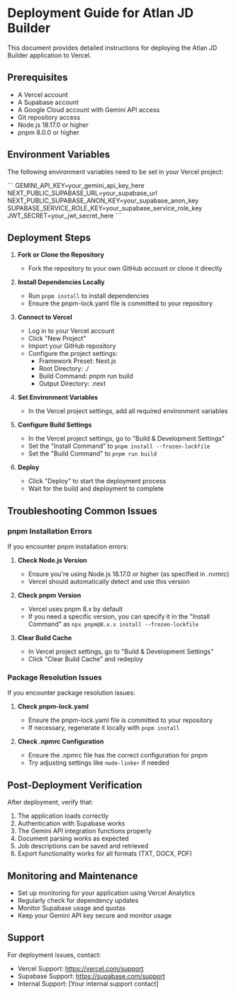 # Deployment Guide for Atlan JD Builder

This document provides detailed instructions for deploying the Atlan JD Builder application to Vercel.

## Prerequisites

- A Vercel account
- A Supabase account
- A Google Cloud account with Gemini API access
- Git repository access
- Node.js 18.17.0 or higher
- pnpm 8.0.0 or higher

## Environment Variables

The following environment variables need to be set in your Vercel project:

\`\`\`
GEMINI_API_KEY=your_gemini_api_key_here
NEXT_PUBLIC_SUPABASE_URL=your_supabase_url
NEXT_PUBLIC_SUPABASE_ANON_KEY=your_supabase_anon_key
SUPABASE_SERVICE_ROLE_KEY=your_supabase_service_role_key
JWT_SECRET=your_jwt_secret_here
\`\`\`

## Deployment Steps

1. **Fork or Clone the Repository**
   - Fork the repository to your own GitHub account or clone it directly

2. **Install Dependencies Locally**
   - Run `pnpm install` to install dependencies
   - Ensure the pnpm-lock.yaml file is committed to your repository

3. **Connect to Vercel**
   - Log in to your Vercel account
   - Click "New Project"
   - Import your GitHub repository
   - Configure the project settings:
     - Framework Preset: Next.js
     - Root Directory: ./
     - Build Command: pnpm run build
     - Output Directory: .next

4. **Set Environment Variables**
   - In the Vercel project settings, add all required environment variables

5. **Configure Build Settings**
   - In the Vercel project settings, go to "Build & Development Settings"
   - Set the "Install Command" to `pnpm install --frozen-lockfile`
   - Set the "Build Command" to `pnpm run build`

6. **Deploy**
   - Click "Deploy" to start the deployment process
   - Wait for the build and deployment to complete

## Troubleshooting Common Issues

### pnpm Installation Errors

If you encounter pnpm installation errors:

1. **Check Node.js Version**
   - Ensure you're using Node.js 18.17.0 or higher (as specified in .nvmrc)
   - Vercel should automatically detect and use this version

2. **Check pnpm Version**
   - Vercel uses pnpm 8.x by default
   - If you need a specific version, you can specify it in the "Install Command" as `npx pnpm@8.x.x install --frozen-lockfile`

3. **Clear Build Cache**
   - In Vercel project settings, go to "Build & Development Settings"
   - Click "Clear Build Cache" and redeploy

### Package Resolution Issues

If you encounter package resolution issues:

1. **Check pnpm-lock.yaml**
   - Ensure the pnpm-lock.yaml file is committed to your repository
   - If necessary, regenerate it locally with `pnpm install`

2. **Check .npmrc Configuration**
   - Ensure the .npmrc file has the correct configuration for pnpm
   - Try adjusting settings like `node-linker` if needed

## Post-Deployment Verification

After deployment, verify that:

1. The application loads correctly
2. Authentication with Supabase works
3. The Gemini API integration functions properly
4. Document parsing works as expected
5. Job descriptions can be saved and retrieved
6. Export functionality works for all formats (TXT, DOCX, PDF)

## Monitoring and Maintenance

- Set up monitoring for your application using Vercel Analytics
- Regularly check for dependency updates
- Monitor Supabase usage and quotas
- Keep your Gemini API key secure and monitor usage

## Support

For deployment issues, contact:
- Vercel Support: https://vercel.com/support
- Supabase Support: https://supabase.com/support
- Internal Support: [Your internal support contact]
